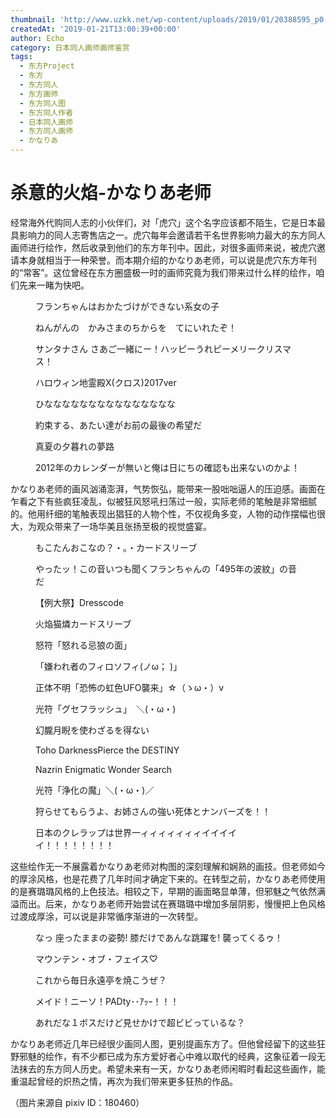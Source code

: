 ```yaml
---
thumbnail: 'http://www.uzkk.net/wp-content/uploads/2019/01/20388595_p0-700x510.png'
createdAt: '2019-01-21T13:00:39+00:00'
author: Echo
category: 日本同人画师画师鉴赏
tags:
  - 东方Project
  - 东方
  - 东方同人
  - 东方画师
  - 东方同人图
  - 东方同人作者
  - 日本同人画师
  - 东方同人画师
  - かなりあ
---
```


# 杀意的火焰-かなりあ老师

经常海外代购同人志的小伙伴们，对「虎穴」这个名字应该都不陌生，它是日本最具影响力的同人志寄售店之一。虎穴每年会邀请若干名世界影响力最大的东方同人画师进行绘作，然后收录到他们的东方年刊中。因此，对很多画师来说，被虎穴邀请本身就相当于一种荣誉。而本期介绍的かなりあ老师，可以说是虎穴东方年刊的“常客”。这位曾经在东方圈盛极一时的画师究竟为我们带来过什么样的绘作，咱们先来一睹为快吧。

<figure>
  <img src="http://www.uzkk.net/wp-content/uploads/2019/01/27344750_p0.png" alt=""/>
  <figcaption>フランちゃんはおかたづけができない系女の子</figcaption>
</figure>

<figure>
  <img src="http://www.uzkk.net/wp-content/uploads/2019/01/29003854_p0.png" alt=""/>
  <figcaption>ねんがんの　かみさまのちからを　てにいれたぞ！</figcaption>
</figure>

<figure>
  <img src="http://www.uzkk.net/wp-content/uploads/2019/01/32366490_p0.png" alt=""/>
  <figcaption>サンタナさん さあご一緒にー！ハッピーうれピーメリークリスマス！</figcaption>
</figure>

<figure>
  <img src="http://www.uzkk.net/wp-content/uploads/2019/01/54243704_p0.png" alt=""/>
  <figcaption>ハロウィン地霊殿X(クロス)2017ver</figcaption>
</figure>

<figure>
  <img src="http://www.uzkk.net/wp-content/uploads/2019/01/43432226_p0.png" alt=""/>
  <figcaption>ひななななななななななななななな</figcaption>
</figure>

<figure>
  <img src="http://www.uzkk.net/wp-content/uploads/2019/01/32135485_p0.png" alt=""/>
  <figcaption>約束する、あたい達がお前の最後の希望だ</figcaption>
</figure>

<figure>
  <img src="http://www.uzkk.net/wp-content/uploads/2019/01/37364499_p0.png" alt=""/>
  <figcaption>真夏の夕暮れの夢路</figcaption>
</figure>

<figure>
  <img src="http://www.uzkk.net/wp-content/uploads/2019/01/23088237_p0.png" alt=""/>
  <figcaption>2012年のカレンダーが無いと俺は日にちの確認も出来ないのかよ！</figcaption>
</figure>

かなりあ老师的画风汹涌澎湃，气势恢弘，能带来一股咄咄逼人的压迫感。画面在乍看之下有些疯狂凌乱，似被狂风怒吼扫荡过一般，实际老师的笔触是非常细腻的。他用纤细的笔触表现出猖狂的人物个性，不仅视角多变，人物的动作摆幅也很大，为观众带来了一场华美且张扬至极的视觉盛宴。

<figure>
  <img src="http://www.uzkk.net/wp-content/uploads/2019/01/32760601_p0.png" alt=""/>
  <figcaption>もこたんおこなの？・。・カードスリーブ</figcaption>
</figure>

<figure>
  <img src="http://www.uzkk.net/wp-content/uploads/2019/01/54174152_p0.png" alt=""/>
  <figcaption>やったッ！この音いつも聞くフランちゃんの「495年の波紋」の音だ</figcaption>
</figure>

<figure>
  <img src="http://www.uzkk.net/wp-content/uploads/2019/01/50276205_p1.png" alt=""/>
  <figcaption>【例大祭】Dresscode</figcaption>
</figure>

<figure>
  <img src="http://www.uzkk.net/wp-content/uploads/2019/01/37637072_p0.png" alt=""/>
  <figcaption>火焔猫燐カードスリーブ</figcaption>
</figure>

<figure>
  <img src="http://www.uzkk.net/wp-content/uploads/2019/01/51823055_p0.png" alt=""/>
  <figcaption>怒符「怒れる忌狼の面」</figcaption>
</figure>

<figure>
  <img src="http://www.uzkk.net/wp-content/uploads/2019/01/20388595_p0.png" alt=""/>
  <figcaption>「嫌われ者のフィロソフィ(ノω； )」</figcaption>
</figure>

<figure>
  <img src="http://www.uzkk.net/wp-content/uploads/2019/01/28929331_p0.png" alt=""/>
  <figcaption>正体不明「恐怖の虹色UFO襲来」☆（ゝω・）v</figcaption>
</figure>

<figure>
  <img src="http://www.uzkk.net/wp-content/uploads/2019/01/37611334_p0.png" alt=""/>
  <figcaption>光符「グセフラッシュ」　＼(・ω・)</figcaption>
</figure>

<figure>
  <img src="http://www.uzkk.net/wp-content/uploads/2019/01/49832449_p0.png" alt=""/>
  <figcaption>幻朧月睨を使わざるを得ない</figcaption>
</figure>

<figure>
  <img src="http://www.uzkk.net/wp-content/uploads/2019/01/54243772_p0.png" alt=""/>
  <figcaption>Toho DarknessPierce the DESTINY</figcaption>
</figure>

<figure>
  <img src="http://www.uzkk.net/wp-content/uploads/2019/01/27464257_p0.png" alt=""/>
  <figcaption>Nazrin Enigmatic Wonder Search</figcaption>
</figure>

<figure>
  <img src="http://www.uzkk.net/wp-content/uploads/2019/01/20706040_p0-1.png" alt=""/>
  <figcaption>光符「浄化の魔」＼(・ω・)／</figcaption>
</figure>

<figure>
  <img src="http://www.uzkk.net/wp-content/uploads/2019/01/20658929_p0.png" alt=""/>
  <figcaption>狩らせてもらうよ、お姉さんの強い死体とナンバーズを！！</figcaption>
</figure>

<figure>
  <img src="http://www.uzkk.net/wp-content/uploads/2019/01/18561965_p0.png" alt=""/>
  <figcaption>日本のクレラップは世界一ィィィィィィィイイイイイ！！！！！！！！</figcaption>
</figure>

这些绘作无一不展露着かなりあ老师对构图的深刻理解和娴熟的画技。但老师如今的厚涂风格，也是花费了几年时间才确定下来的。在转型之前，かなりあ老师使用的是赛璐璐风格的上色技法。相较之下，早期的画面略显单薄，但邪魅之气依然满溢而出。后来，かなりあ老师开始尝试在赛璐璐中增加多层阴影，慢慢把上色风格过渡成厚涂，可以说是非常循序渐进的一次转型。

<figure>
  <img src="http://www.uzkk.net/wp-content/uploads/2019/01/11946626_p0.png" alt=""/>
  <figcaption>なっ 座ったままの姿勢! 膝だけであんな跳躍を! 襲ってくるゥ！</figcaption>
</figure>

<figure>
  <img src="http://www.uzkk.net/wp-content/uploads/2019/01/15512342_p0.png" alt=""/>
  <figcaption>マウンテン・オブ・フェイス♡</figcaption>
</figure>

<figure>
  <img src="http://www.uzkk.net/wp-content/uploads/2019/01/11605771_p0.png" alt=""/>
  <figcaption>これから毎日永遠亭を焼こうぜ？</figcaption>
</figure>

<figure>
  <img src="http://www.uzkk.net/wp-content/uploads/2019/01/2862235_p0.jpg" alt=""/>
  <figcaption>メイド！ニーソ！PADty･･ｱｯｰ！！！</figcaption>
</figure>

<figure>
  <img src="http://www.uzkk.net/wp-content/uploads/2019/01/13212305_p0.png" alt=""/>
  <figcaption>あれだな１ボスだけど見せかけで超ビビっているな？</figcaption>
</figure>

かなりあ老师近几年已经很少画同人图，更别提画东方了。但他曾经留下的这些狂野邪魅的绘作，有不少都已成为东方爱好者心中难以取代的经典，这象征着一段无法抹去的东方同人历史。希望未来有一天，かなりあ老师闲暇时看起这些画作，能重温起曾经的炽热之情，再次为我们带来更多狂热的作品。

（图片来源自 pixiv ID：180460）
